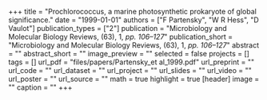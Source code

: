 +++
title = "Prochlorococcus, a marine photosynthetic prokaryote of global significance."
date = "1999-01-01"
authors = ["F Partensky", "W R Hess", "D Vaulot"]
publication_types = ["2"]
publication = "Microbiology and Molecular Biology Reviews, (63), 1, _pp. 106–127_"
publication_short = "Microbiology and Molecular Biology Reviews, (63), 1, _pp. 106–127_"
abstract = ""
abstract_short = ""
image_preview = ""
selected = false
projects = []
tags = []
url_pdf = "files/papers/Partensky_et al_1999.pdf"
url_preprint = ""
url_code = ""
url_dataset = ""
url_project = ""
url_slides = ""
url_video = ""
url_poster = ""
url_source = ""
math = true
highlight = true
[header]
image = ""
caption = ""
+++
